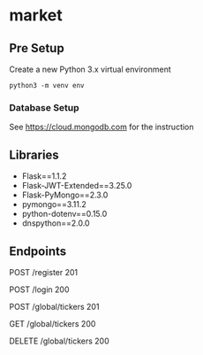 # market

## Pre Setup
<p>Create a new Python 3.x virtual environment</p>

`python3 -m venv env`

### Database Setup
See https://cloud.mongodb.com for the instruction

## Libraries
* Flask==1.1.2
* Flask-JWT-Extended==3.25.0
* Flask-PyMongo==2.3.0
* pymongo==3.11.2
* python-dotenv==0.15.0
* dnspython==2.0.0


## Endpoints
POST /register 201

POST /login 200

POST /global/tickers 201

GET /global/tickers 200

DELETE /global/tickers 200






[https://cloud.mongodb.com]: https://cloud.mongodb.com